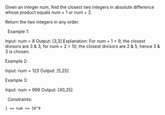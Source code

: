 Given an integer num, find the closest two integers in absolute difference whose product equals num + 1 or num + 2.

Return the two integers in any order.

 
Example 1:

Input: num = 8
Output: [3,3]
Explanation: For num + 1 = 9, the closest divisors are 3 & 3, for num + 2 = 10, the closest divisors are 2 & 5, hence 3 & 3 is chosen.


Example 2:

Input: num = 123
Output: [5,25]


Example 3:

Input: num = 999
Output: [40,25]


 
Constraints:


	1 <= num <= 10^9

